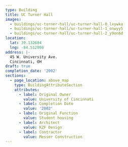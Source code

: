 ```yaml
---
type: Building
title: UC Turner Hall
images:
  - buildings/uc-turner-hall/uc-turner-hall-0_lxywka
  - buildings/uc-turner-hall/uc-turner-hall-1_onwyy5
  - buildings/uc-turner-hall/uc-turner-hall-2_y9on6d
location:
  lat: 39.132604
  lng: -84.512008
address: |-
  45 W. University Ave.
  Cincinnati, OH
draft: true
completion_date: '2002'
sections:
  - page_location: above_map
    type: BuildingAttributeSection
    attributes:
      - label: Original Owner
        value: University of Cincinnati
      - label: Completion Date
        value: '2002'
      - label: Original Function
        value: Student housing
      - label: Architect
        value: KZF Design
      - label: Contractor
        value: Messer Construction
---
```

